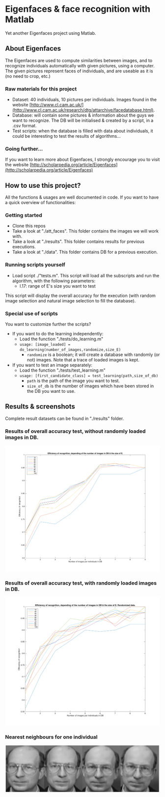 # Eigenfaces & face recognition with Matlab

Yet another Eigenfaces project using Matlab.

## About Eigenfaces

The Eigenfaces are used to compute similarities between images, and to recognize individuals automatically with given pictures, using a computer. The given pictures represent faces of individuals, and are useable as it is (no need to crop, etc.)

### Raw materials for this project

- Dataset: 40 individuals, 10 pictures per individuals. Images found in the website [http://www.cl.cam.ac.uk/](http://www.cl.cam.ac.uk/research/dtg/attarchive/facedatabase.html).
- Database: will contain some pictures & information about the guys we want to recognize. The DB will be initialised & created by a script, in a .csv format.
- Test scripts: when the database is filled with data about individuals, it could be interesting to test the results of algorithms...

### Going further...

If you want to learn more about Eigenfaces, I strongly encourage you to visit the website [http://scholarpedia.org/article/Eigenfaces](http://scholarpedia.org/article/Eigenfaces)

## How to use this project?

All the functions & usages are well documented in code. If you want to have a quick overview of functionalities:

### Getting started

- Clone this repos
- Take a look at "./att\_faces". This folder contains the images we will work with.
- Take a look at "./results". This folder contains results for previous executions.
- Take a look at "./data". This folder contains DB for a previous execution.

### Running scripts yourself

- Load script ./"tests.m". This script will load all the subscripts and run the algorithm, with the following parameters:
    + l.17: range of E's size you want to test

This script will display the overall accuracy for the execution (with random image selection and natural image selection to fill the database).

### Special use of scripts

You want to customize further the scripts?

- If you want to do the learning independently:
    + Load the function "./tests/do_learning.m"
    + `usage: [image_loaded] = do_learning(number_of_images,randomize,size_E)`
        * `randomize` is a boolean; it will create a database with randomly (or not) images. Note that a trace of loaded images is kept.
- If you want to test an image separately:
    + Load the function "./tests/test_learning.m"
    + `usage: [first_candidate_class] = test_learning(path,size_of_db)`
        * `path` is the path of the image you want to test.
        * `size_of_db` is the number of images which have been stored in the DB you want to use.

## Results & screenshots

Complete result datasets can be found in "./results" folder.

### Results of overall accuracy test, without randomly loaded images in DB.

![Results of overall accuracy test, without randomly loaded images in DB](./results/perc_not_random.png)

### Results of overall accuracy test, with randomly loaded images in DB.

![Results of overall accuracy test, with randomly loaded images in DB](./results/perc_random.png)

### Nearest neighbours for one individual 

![Nearest neighbours](./results/test1.png)





